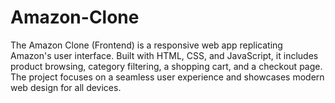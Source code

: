 # Amazon-Clone
The Amazon Clone (Frontend) is a responsive web app replicating Amazon's user interface. Built with HTML, CSS, and JavaScript, it includes product browsing, category filtering, a shopping cart, and a checkout page. The project focuses on a seamless user experience and showcases modern web design for all devices.
